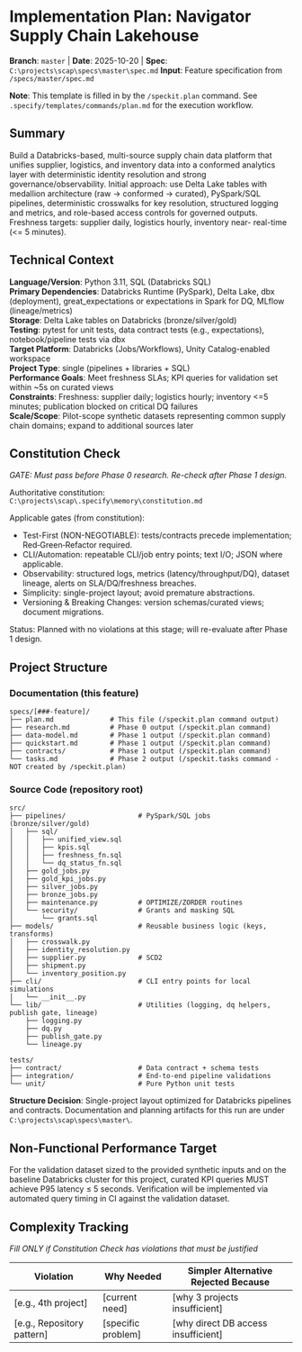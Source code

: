 # Implementation Plan: Navigator Supply Chain Lakehouse

**Branch**: `master` | **Date**: 2025-10-20 | **Spec**: `C:\projects\scap\specs\master\spec.md`
**Input**: Feature specification from `/specs/master/spec.md`

**Note**: This template is filled in by the `/speckit.plan` command. See `.specify/templates/commands/plan.md` for the execution workflow.

## Summary

Build a Databricks-based, multi-source supply chain data platform that unifies
supplier, logistics, and inventory data into a conformed analytics layer with
deterministic identity resolution and strong governance/observability. Initial
approach: use Delta Lake tables with medallion architecture (raw → conformed →
curated), PySpark/SQL pipelines, deterministic crosswalks for key resolution,
structured logging and metrics, and role-based access controls for governed
outputs. Freshness targets: supplier daily, logistics hourly, inventory near-
real-time (<= 5 minutes).

## Technical Context

<!--
  ACTION REQUIRED: Replace the content in this section with the technical details
  for the project. The structure here is presented in advisory capacity to guide
  the iteration process.
-->

**Language/Version**: Python 3.11, SQL (Databricks SQL)  
**Primary Dependencies**: Databricks Runtime (PySpark), Delta Lake, dbx (deployment), great_expectations or expectations in Spark for DQ, MLflow (lineage/metrics)  
**Storage**: Delta Lake tables on Databricks (bronze/silver/gold)  
**Testing**: pytest for unit tests, data contract tests (e.g., expectations), notebook/pipeline tests via dbx  
**Target Platform**: Databricks (Jobs/Workflows), Unity Catalog-enabled workspace  
**Project Type**: single (pipelines + libraries + SQL)  
**Performance Goals**: Meet freshness SLAs; KPI queries for validation set within ~5s on curated views  
**Constraints**: Freshness: supplier daily; logistics hourly; inventory <=5 minutes; publication blocked on critical DQ failures  
**Scale/Scope**: Pilot-scope synthetic datasets representing common supply chain domains; expand to additional sources later

## Constitution Check

*GATE: Must pass before Phase 0 research. Re-check after Phase 1 design.*

Authoritative constitution: `C:\projects\scap\.specify\memory\constitution.md`

Applicable gates (from constitution):

- Test-First (NON-NEGOTIABLE): tests/contracts precede implementation; Red‑Green‑Refactor required.
- CLI/Automation: repeatable CLI/job entry points; text I/O; JSON where applicable.
- Observability: structured logs, metrics (latency/throughput/DQ), dataset lineage, alerts on SLA/DQ/freshness breaches.
- Simplicity: single-project layout; avoid premature abstractions.
- Versioning & Breaking Changes: version schemas/curated views; document migrations.

Status: Planned with no violations at this stage; will re-evaluate after Phase 1 design.

## Project Structure

### Documentation (this feature)

```
specs/[###-feature]/
├── plan.md              # This file (/speckit.plan command output)
├── research.md          # Phase 0 output (/speckit.plan command)
├── data-model.md        # Phase 1 output (/speckit.plan command)
├── quickstart.md        # Phase 1 output (/speckit.plan command)
├── contracts/           # Phase 1 output (/speckit.plan command)
└── tasks.md             # Phase 2 output (/speckit.tasks command - NOT created by /speckit.plan)
```

### Source Code (repository root)
<!--
  ACTION REQUIRED: Replace the placeholder tree below with the concrete layout
  for this feature. Delete unused options and expand the chosen structure with
  real paths (e.g., apps/admin, packages/something). The delivered plan must
  not include Option labels.
-->

```
src/
├── pipelines/                  # PySpark/SQL jobs (bronze/silver/gold)
│   ├── sql/
│   │   ├── unified_view.sql
│   │   ├── kpis.sql
│   │   ├── freshness_fn.sql
│   │   └── dq_status_fn.sql
│   ├── gold_jobs.py
│   ├── gold_kpi_jobs.py
│   ├── silver_jobs.py
│   ├── bronze_jobs.py
│   ├── maintenance.py          # OPTIMIZE/ZORDER routines
│   └── security/               # Grants and masking SQL
│       └── grants.sql
├── models/                     # Reusable business logic (keys, transforms)
│   ├── crosswalk.py
│   ├── identity_resolution.py
│   ├── supplier.py             # SCD2
│   ├── shipment.py
│   └── inventory_position.py
├── cli/                        # CLI entry points for local simulations
│   └── __init__.py
└── lib/                        # Utilities (logging, dq helpers, publish gate, lineage)
    ├── logging.py
    ├── dq.py
    ├── publish_gate.py
    └── lineage.py

tests/
├── contract/                   # Data contract + schema tests
├── integration/                # End-to-end pipeline validations
└── unit/                       # Pure Python unit tests
```

**Structure Decision**: Single-project layout optimized for Databricks pipelines
and contracts. Documentation and planning artifacts for this run are under
`C:\projects\scap\specs\master\`.

## Non-Functional Performance Target

For the validation dataset sized to the provided synthetic inputs and on the
baseline Databricks cluster for this project, curated KPI queries MUST achieve
P95 latency ≤ 5 seconds. Verification will be implemented via automated query
timing in CI against the validation dataset.

## Complexity Tracking

*Fill ONLY if Constitution Check has violations that must be justified*

| Violation | Why Needed | Simpler Alternative Rejected Because |
|-----------|------------|-------------------------------------|
| [e.g., 4th project] | [current need] | [why 3 projects insufficient] |
| [e.g., Repository pattern] | [specific problem] | [why direct DB access insufficient] |

